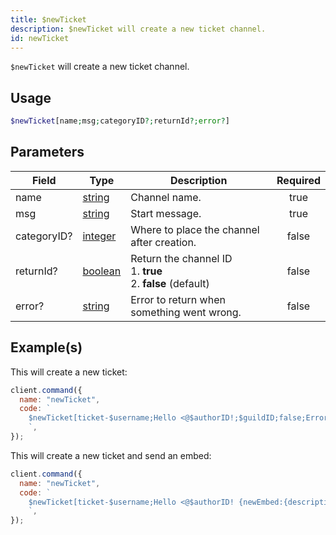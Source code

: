 ```yaml
---
title: $newTicket
description: $newTicket will create a new ticket channel.
id: newTicket
---
```


`$newTicket` will create a new ticket channel.

## Usage

```php
$newTicket[name;msg;categoryID?;returnId?;error?]
```

## Parameters

| Field       | Type                                                                                                | Description                                                            | Required |
| ----------- | --------------------------------------------------------------------------------------------------- | ---------------------------------------------------------------------- | :------: |
| name        | [string](https://developer.mozilla.org/en-US/docs/Web/JavaScript/Reference/Global_Objects/String)   | Channel name.                                                          |   true   |
| msg         | [string](https://developer.mozilla.org/en-US/docs/Web/JavaScript/Reference/Global_Objects/String)   | Start message.                                                         |   true   |
| categoryID? | [integer](https://developer.mozilla.org/en-US/docs/Web/JavaScript/Reference/Global_Objects/Integer) | Where to place the channel after creation.                             |  false   |
| returnId?   | [boolean](https://developer.mozilla.org/en-US/docs/Web/JavaScript/Reference/Global_Objects/Boolean) | Return the channel ID <br /> 1. **true** <br /> 2. **false** (default) |  false   |
| error?      | [string](https://developer.mozilla.org/en-US/docs/Web/JavaScript/Reference/Global_Objects/String)   | Error to return when something went wrong.                             |  false   |

## Example(s)

This will create a new ticket:

```javascript
client.command({
  name: "newTicket",
  code: `
    $newTicket[ticket-$username;Hello <@$authorID!;$guildID;false;Error!]
    `,
});
```

This will create a new ticket and send an embed:

```javascript
client.command({
  name: "newTicket",
  code: `
    $newTicket[ticket-$username;Hello <@$authorID! {newEmbed:{description:<@$authorID> opened a new ticket!}};$guildID;false;Error!]
    `,
});
```

